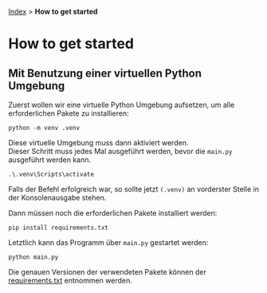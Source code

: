 [Index](./index.md) > **How to get started**

# How to get started

## Mit Benutzung einer virtuellen Python Umgebung

Zuerst wollen wir eine virtuelle Python Umgebung aufsetzen, um alle erforderlichen Pakete zu installieren:

```shell
python -m venv .venv  
```

Diese virtuelle Umgebung muss dann aktiviert werden.  
Dieser Schritt muss jedes Mal ausgeführt werden, bevor die `main.py` ausgeführt werden kann.

```shell
.\.venv\Scripts\activate
```

Falls der Befehl erfolgreich war, so sollte jetzt `(.venv)` an vorderster Stelle in der Konsolenausgabe stehen.

Dann müssen noch die erforderlichen Pakete installiert werden:

```shell
pip install requirements.txt
```

Letztlich kann das Programm über `main.py` gestartet werden:

```shell
python main.py
```

Die genauen Versionen der verwendeten Pakete können der [requirements.txt](./requirements.txt) entnommen werden.